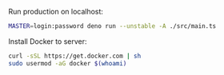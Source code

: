 Run production on localhost:

```bash
MASTER=login:password deno run --unstable -A ./src/main.ts
```

Install Docker to server:

```bash
curl -sSL https://get.docker.com | sh
sudo usermod -aG docker $(whoami)
```
